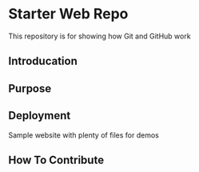 # Starter Web Repo

This repository is for showing how Git and GitHub work  
## Introducation
## Purpose
## Deployment

Sample website with plenty of files for demos

## How To Contribute